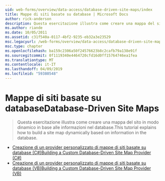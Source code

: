 ```yaml
---
uid: web-forms/overview/data-access/database-driven-site-maps/index
title: Mappe di siti basate su database | Microsoft Docs
author: rick-anderson
description: Questa esercitazione illustra come creare una mappa del sito in modo dinamico in base alle informazioni nel database.
ms.author: riande
ms.date: 10/05/2011
ms.assetid: c31f540a-0117-4bf2-9235-eb32a3e23529
msc.legacyurl: /web-forms/overview/data-access/database-driven-site-maps
msc.type: chapter
ms.openlocfilehash: ba159c2306a50f24576623b8c2cafb79a138e91f
ms.sourcegitcommit: 0f1119340e4464720cfd16d0ff15764746ea1fea
ms.translationtype: MT
ms.contentlocale: it-IT
ms.lasthandoff: 04/09/2019
ms.locfileid: "59380548"
---
```

# <a name="database-driven-site-maps"></a><span data-ttu-id="05239-103">Mappe di siti basate su database</span><span class="sxs-lookup"><span data-stu-id="05239-103">Database-Driven Site Maps</span></span>

> <span data-ttu-id="05239-104">Questa esercitazione illustra come creare una mappa del sito in modo dinamico in base alle informazioni nel database.</span><span class="sxs-lookup"><span data-stu-id="05239-104">This tutorial explains how to build a site map dynamically based on information in the database.</span></span>


- [<span data-ttu-id="05239-105">Creazione di un provider personalizzato di mappe di siti basate su database (C#)</span><span class="sxs-lookup"><span data-stu-id="05239-105">Building a Custom Database-Driven Site Map Provider (C#)</span></span>](building-a-custom-database-driven-site-map-provider-cs.md)
- [<span data-ttu-id="05239-106">Creazione di un provider personalizzato di mappe di siti basate su database (VB)</span><span class="sxs-lookup"><span data-stu-id="05239-106">Building a Custom Database-Driven Site Map Provider (VB)</span></span>](building-a-custom-database-driven-site-map-provider-vb.md)
